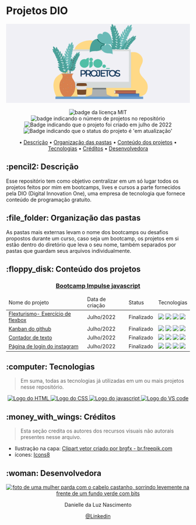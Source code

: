 # Projetos DIO
<p align="center">
    <img src="Readme\banner.png">

</p>

<p align="center">
    <img src="https://img.shields.io/github/license/Danielle-Luz/Projetos-DIO" alt="badge da licença MIT">
    <img src="https://img.shields.io/badge/N%C2%BA%20projetos-1-pink" alt="badge indicando o número de projetos no repositório">
    <img alt="Badge indicando que o projeto foi criado em julho de 2022" src="https://img.shields.io/badge/Data%20de%20cria%C3%A7%C3%A3o-Julho%2F2022-blue">
    <img alt="Badge indicando que o status do projeto é 'em atualização'" src="https://img.shields.io/badge/Status-Em%20atualiza%C3%A7%C3%A3o-yellow">
</p>

<p align="center">
    • <a href="#descricao">Descrição</a>
    • <a href="#organizacao">Organização das pastas</a>
    • <a href="#conteudo">Conteúdo dos projetos</a>
    • <a href="#tecnologias">Tecnologias</a>
    • <a href="#creditos">Créditos</a>
    • <a href="#Desenvolvedora">Desenvolvedora</a>

</p>


<h2 id="descricao">:pencil2: Descrição</h2>
Esse repositório tem como objetivo centralizar em um só lugar todos os projetos feitos por mim em bootcamps, lives e cursos a parte fornecidos pela DIO (Digital Innovation One), uma empresa de tecnologia que fornece conteúdo de programação gratuito.

<h2 id="organizacao">:file_folder: Organização das pastas</h2>
As pastas mais externas levam o nome dos bootcamps ou desafios propostos durante um curso, caso seja um bootcamp, os projetos em si estão dentro do diretório que leva o seu nome, também separados por pastas que guardam seus arquivos individualmente.

<h2 id="conteudo">:floppy_disk: Conteúdo dos projetos</h2>

 <h3 align="center"><a href="https://github.com/Danielle-Luz/Projetos-DIO/tree/main/Impulse%20Javascript">Bootcamp Impulse javascript</a></h3>
    <table align="center">
        <thead>
            <td>Nome do projeto</td>
            <td>Data de criação</td>
            <td>Status</td>
            <td>Tecnologias</td>
        </thead>
        <tbody>
            <tr>
                <td><a href="https://github.com/Danielle-Luz/Projetos-DIO/tree/main/Impulse%20Javascript/Projeto-flexbox">Flexturismo- Exercício de flexbox</a></td>
                <td>Julho/2022</td>
                <td>Finalizado</td>
                <td>
                    <img src="https://img.icons8.com/color/30/000000/html-5--v1.png"/>
                    <img src="https://img.icons8.com/color/30/000000/css3.png"/>
                    <img src="https://img.icons8.com/color/30/000000/javascript--v1.png"/>
                    <img src="https://img.icons8.com/color/30/000000/visual-studio-code-2019.png"/>
                </td>
            </tr>
            <tr>
                <td><a href="https://github.com/Danielle-Luz/Projetos-DIO/tree/main/Impulse%20Javascript/Kanban">Kanban do github</a></td>
                <td>Julho/2022</td>
                <td>Finalizado</td>
                <td>
                    <img src="https://img.icons8.com/color/30/000000/html-5--v1.png"/>
                    <img src="https://img.icons8.com/color/30/000000/css3.png"/>
                    <img src="https://img.icons8.com/color/30/000000/javascript--v1.png"/>
                    <img src="https://img.icons8.com/color/30/000000/visual-studio-code-2019.png"/>
                </td>
            </tr>
            <tr>
                <td><a href="https://github.com/Danielle-Luz/Projetos-DIO/tree/main/Impulse%20Javascript/Contador-de-texto">Contador de texto</a></td>
                <td>Julho/2022</td>
                <td>Finalizado</td>
                <td>
                    <img src="https://img.icons8.com/color/30/000000/html-5--v1.png"/>
                    <img src="https://img.icons8.com/color/30/000000/css3.png"/>
                    <img src="https://img.icons8.com/color/30/000000/javascript--v1.png"/>
                    <img src="https://img.icons8.com/color/30/000000/visual-studio-code-2019.png"/>
                </td>
            </tr>           
            <tr>
                <td><a href="">Página de login do instagram</a></td>
                <td>Julho/2022</td>
                <td>Finalizado</td>
                <td>
                    <img src="https://img.icons8.com/color/30/000000/html-5--v1.png"/>
                    <img src="https://img.icons8.com/color/30/000000/css3.png"/>
                    <img src="https://img.icons8.com/color/30/000000/javascript--v1.png"/>
                    <img src="https://img.icons8.com/color/30/000000/visual-studio-code-2019.png"/>
                </td>
            </tr>
        </tbody>
    </table>

<h2 id="tecnologias">:computer: Tecnologias</h2>

> Em suma, todas as tecnologias já utilizadas em um ou mais projetos nesse repositório.
<p align="center">
    <a href="https://www.w3.org/html/">
    <img alt="Logo do HTML" src="https://img.icons8.com/color/48/000000/html-5--v1.png">
  </a>
  <a href="https://www.w3.org/Style/CSS/Overview.en.html">
    <img alt="Logo do CSS" src="https://img.icons8.com/color/48/000000/css3.png">
  </a>
  <a href="https://www.javascript.com/">
    <img alt="Logo do javascript" src="https://img.icons8.com/color/48/000000/javascript--v1.png">
  </a>
  <a href="https://code.visualstudio.com/">
    <img alt="Logo do VS code" src="https://img.icons8.com/color/48/000000/visual-studio-code-2019.png">
  </a>
</p>

<h2 id="creditos">:money_with_wings: Créditos</h2>

> Esta seção credita os autores dos recursos visuais não autorais presentes nesse arquivo.

- Ilustração na capa: <a href="https://br.freepik.com/fotos-vetores-gratis/clipart">Clipart vetor criado por brgfx - br.freepik.com</a>
- ícones: <a target="_blank" href="https://icons8.com/">Icons8</a>


<h2 id="Desenvolvedora">:woman: Desenvolvedora</h2>

<p align="center">
  <a href="https://github.com/Danielle-Luz">
    <img width="120px" src="https://avatars.githubusercontent.com/u/99164019?v=4" alt="foto de uma mulher parda com o cabelo castanho, sorrindo levemente na frente de um fundo verde com bits">
  </a>
</p>

<p align="center">
Danielle da Luz Nascimento
</p>

<p align="center">
<a href="https://www.linkedin.com/in/danielle-da-luz-nascimento/">@Linkedin</a>
</p>
